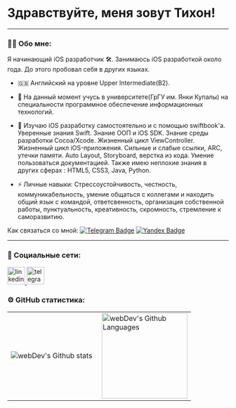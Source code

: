 # Здравствуйте, меня зовут Тихон!

---

### :man_technologist: Обо мне:
Я начинающий iOS разработчик 🛠️. Занимаюсь iOS разработкой около года. До этого пробовал себя в других языках.

- 🇬🇧 Английский на уровне Upper Intermediate(B2).

- 🏫 На данный момент учусь в университете(ГрГУ им. Янки Купалы) на специальности программное обеспечение информационных технологий.

- 🔭 Изучаю iOS разработку самостоятельно и с помощью swiftbook'a. Уверенные знания Swift. Знание ООП и iOS SDK. Знание среды разработки Cocoa/Xcode. Жизненный цикл ViewController. Жизненный цикл iOS-приложения. Сильные и слабые ссылки, ARC, утечки памяти. Auto Layout, Storyboard, верстка из кода. Умение пользоваться документацией. Также имею неплохие знания в других сферах : HTML5, CSS3, Java, Python.

- ⚡️ Личные навыки: Стрессоустойчивость, честность, коммуникабельность, умение общаться с коллегами и находить общий язык с командой, ответсвенность, организация собственной работы, пунктуальность, креативность, скромность, стремление к саморазвитию.

Как связаться со мной: [![Telegram Badge](https://img.shields.io/badge/-tihonbazar-blue?style=flat&logo=Telegram&logoColor=white)](https://t.me/yato_n0ragami) [![Yandex Badge](https://img.shields.io/badge/-Yandex-red?style=flat&logo=Yandex&logoColor=white)](mailto:bazar.tih@yandex.ru)

---

### 🤝 Социальные сети:
<div id="badges">
    <a href="https://www.linkedin.com/in/тихон-базар-043b2a262/" target="_blank">
      <img src="https://cdn-icons-png.flaticon.com/512/2504/2504799.png" width="40" height="40" alt="linkedin" />
    </a>
    <a href="https://t.me/yato_n0ragami" target="_blank">
      <img src="https://cdn-icons-png.flaticon.com/512/2111/2111646.png" width="40" height="40" alt="telegram group" />
    </a>
</div>


### ⚙️ GitHub статистика:

<table>
  <tr>
    <td>
      <img align="left" src="http://github-readme-streak-stats.herokuapp.com?user=tihon2005&theme=dark&background=000000" alt="webDev's Github stats" />
    </td>
    <td>
      <img height="195px" align="right" alt="webDev's Github Languages" src="https://github-readme-stats-sigma-five.vercel.app/api/top-langs/?username=tihon2005&layout=compact&theme=vision-friendly-dark" />
    </td>
  </tr>
</table>
